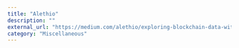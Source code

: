 ```yaml
---
title: "Alethio"
description: ""
external_url: "https://medium.com/alethio/exploring-blockchain-data-with-alethio-aa2a541d0b4d"
category: "Miscellaneous"
---
```

